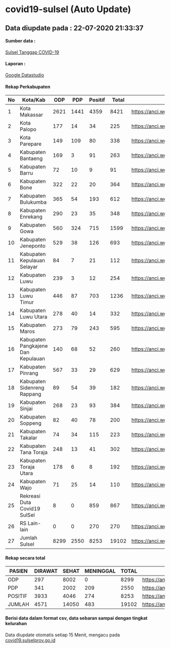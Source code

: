 
# covid19-sulsel (Auto Update)

## Data diupdate pada : 22-07-2020 21:33:37

#### Sumber data :
[Sulsel Tanggap COVID-19](https://covid19.sulselprov.go.id)

#### Laporan :
[Google Datastudio](https://datastudio.google.com/s/jythWGc1j4w)

#### Rekap Perkabupaten 
|No|Kota/Kab|ODP|PDP|Positif|Total|Link|
| --- | --- | --- | --- | --- | --- | --- |
|1|Kota Makassar|2621|1441|4359|8421|https://anci.web.id/cor/kota_makassar|
|2|Kota Palopo|177|14|34|225|https://anci.web.id/cor/kota_palopo|
|3|Kota Parepare|149|109|80|338|https://anci.web.id/cor/kota_parepare|
|4|Kabupaten Bantaeng|169|3|91|263|https://anci.web.id/cor/kabupaten_bantaeng|
|5|Kabupaten Barru|72|10|9|91|https://anci.web.id/cor/kabupaten_barru|
|6|Kabupaten Bone|322|22|20|364|https://anci.web.id/cor/kabupaten_bone|
|7|Kabupaten Bulukumba|365|54|193|612|https://anci.web.id/cor/kabupaten_bulukumba|
|8|Kabupaten Enrekang|290|23|35|348|https://anci.web.id/cor/kabupaten_enrekang|
|9|Kabupaten Gowa|560|324|715|1599|https://anci.web.id/cor/kabupaten_gowa|
|10|Kabupaten Jeneponto|529|38|126|693|https://anci.web.id/cor/kabupaten_jeneponto|
|11|Kabupaten Kepulauan Selayar|84|7|21|112|https://anci.web.id/cor/kabupaten_kepulauan_selayar|
|12|Kabupaten Luwu|239|3|12|254|https://anci.web.id/cor/kabupaten_luwu|
|13|Kabupaten Luwu Timur|446|87|703|1236|https://anci.web.id/cor/kabupaten_luwu_timur|
|14|Kabupaten Luwu Utara|278|40|14|332|https://anci.web.id/cor/kabupaten_luwu_utara|
|15|Kabupaten Maros|273|79|243|595|https://anci.web.id/cor/kabupaten_maros|
|16|Kabupaten Pangkajene Dan Kepulauan|140|68|52|260|https://anci.web.id/cor/kabupaten_pangkajene_dan_kepulauan|
|17|Kabupaten Pinrang|567|33|29|629|https://anci.web.id/cor/kabupaten_pinrang|
|18|Kabupaten Sidenreng Rappang|89|54|39|182|https://anci.web.id/cor/kabupaten_sidenreng_rappang|
|19|Kabupaten Sinjai|268|23|93|384|https://anci.web.id/cor/kabupaten_sinjai|
|20|Kabupaten Soppeng|82|40|78|200|https://anci.web.id/cor/kabupaten_soppeng|
|21|Kabupaten Takalar|74|34|115|223|https://anci.web.id/cor/kabupaten_takalar|
|22|Kabupaten Tana Toraja|248|13|41|302|https://anci.web.id/cor/kabupaten_tana_toraja|
|23|Kabupaten Toraja Utara|178|6|8|192|https://anci.web.id/cor/kabupaten_toraja_utara|
|24|Kabupaten Wajo|71|25|14|110|https://anci.web.id/cor/kabupaten_wajo|
|25|Rekreasi Duta Covid19 SulSel|8|0|859|867|https://anci.web.id/cor/rekreasi_duta_covid19_sulsel|
|26|RS Lain-lain|0|0|270|270|https://anci.web.id/cor/rs_lain-lain|
|27|Jumlah Sulsel|8299|2550|8253|19102|https://anci.web.id/cor/jumlah_sulsel|

#### Rekap secara total

| PASIEN | DIRAWAT | SEHAT | MENINGGAL | TOTAL | LINK |
| ---- | -------- | ---- | ---- |  ---- | ---- |
| ODP | 297 | 8002 | 0 | 8299 | https://anci.web.id/cor/odp_detail.html |
| PDP | 341 | 2002 | 209 | 2550 | https://anci.web.id/cor/pdp_detail.html |
| POSITIF | 3933 | 4046 | 274 | 8253 | https://anci.web.id/cor/positif_detail.html |
| JUMLAH | 4571 | 14050 | 483 | 19102 | https://anci.web.id/cor/jumlah_sulsel/ |

 
#### Berisi data dalam format csv, data sebaran sampai dengan tingkat kelurahan

Data diupdate otomatis setiap 15 Menit, mengacu pada [covid19.sulselprov.go.id](https://covid19.sulselprov.go.id)

